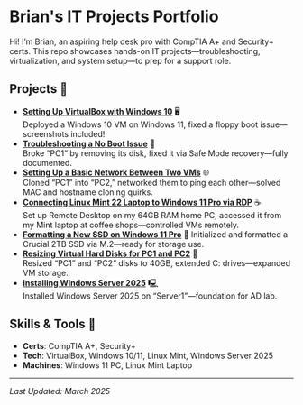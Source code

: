 # Brian's IT Projects Portfolio
Hi! I’m Brian, an aspiring help desk pro with CompTIA A+ and Security+ certs. This repo showcases hands-on IT projects—troubleshooting, virtualization, and system setup—to prep for a support role.

## Projects 📂
- **[Setting Up VirtualBox with Windows 10](setting-up-virtualbox-win10.md)** 🖥️  
  Deployed a Windows 10 VM on Windows 11, fixed a floppy boot issue—screenshots included!
- **[Troubleshooting a No Boot Issue](no-boot-fix.md)** 🔧  
  Broke “PC1” by removing its disk, fixed it via Safe Mode recovery—fully documented.
- **[Setting Up a Basic Network Between Two VMs](networking-vms.md)** 🌐  
  Cloned “PC1” into “PC2,” networked them to ping each other—solved MAC and hostname cloning quirks.
- **[Connecting Linux Mint 22 Laptop to Windows 11 Pro via RDP](rdp-linux-to-win11.md)** ☕  
  Set up Remote Desktop on my 64GB RAM home PC, accessed it from my Mint laptop at coffee shops—controlled VMs remotely.
- **[Formatting a New SSD on Windows 11 Pro](formatting-ssd.md)** 💾
  Initialized and formatted a Crucial 2TB SSD via M.2—ready for storage use.
- **[Resizing Virtual Hard Disks for PC1 and PC2](resize-vm-disks.md)** 📀  
  Resized “PC1” and “PC2” disks to 40GB, extended C: drives—expanded VM storage.
- **[Installing Windows Server 2025](install-windows-server.md)** 🖳  
  Installed Windows Server 2025 on “Server1”—foundation for AD lab.
  

## Skills & Tools 🔧
- **Certs**: CompTIA A+, Security+
- **Tech**: VirtualBox, Windows 10/11, Linux Mint, Windows Server 2025
- **Machines**: Windows 11 PC, Linux Mint Laptop

---
*Last Updated: March 2025*
